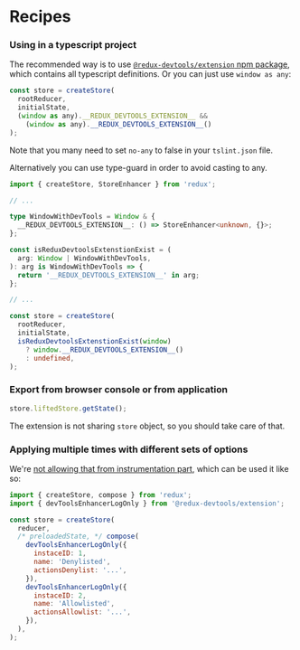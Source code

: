 # Recipes

### Using in a typescript project

The recommended way is to use [`@redux-devtools/extension` npm package](/README.md#13-use-redux-devtools-extension-package-from-npm), which contains all typescript definitions. Or you can just use `window as any`:

```js
const store = createStore(
  rootReducer,
  initialState,
  (window as any).__REDUX_DEVTOOLS_EXTENSION__ &&
    (window as any).__REDUX_DEVTOOLS_EXTENSION__()
);
```

Note that you many need to set `no-any` to false in your `tslint.json` file.

Alternatively you can use type-guard in order to avoid
casting to any.

```typescript
import { createStore, StoreEnhancer } from 'redux';

// ...

type WindowWithDevTools = Window & {
  __REDUX_DEVTOOLS_EXTENSION__: () => StoreEnhancer<unknown, {}>;
};

const isReduxDevtoolsExtenstionExist = (
  arg: Window | WindowWithDevTools,
): arg is WindowWithDevTools => {
  return '__REDUX_DEVTOOLS_EXTENSION__' in arg;
};

// ...

const store = createStore(
  rootReducer,
  initialState,
  isReduxDevtoolsExtenstionExist(window)
    ? window.__REDUX_DEVTOOLS_EXTENSION__()
    : undefined,
);
```

### Export from browser console or from application

```js
store.liftedStore.getState();
```

The extension is not sharing `store` object, so you should take care of that.

### Applying multiple times with different sets of options

We're [not allowing that from instrumentation part](https://github.com/reduxjs/redux-devtools/blob/main/packages/redux-devtools-extension/src/logOnly.ts), which can be used it like so:

```js
import { createStore, compose } from 'redux';
import { devToolsEnhancerLogOnly } from '@redux-devtools/extension';

const store = createStore(
  reducer,
  /* preloadedState, */ compose(
    devToolsEnhancerLogOnly({
      instaceID: 1,
      name: 'Denylisted',
      actionsDenylist: '...',
    }),
    devToolsEnhancerLogOnly({
      instaceID: 2,
      name: 'Allowlisted',
      actionsAllowlist: '...',
    }),
  ),
);
```
